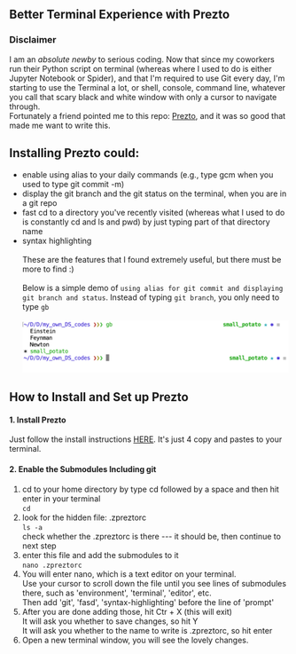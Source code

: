 ## Better Terminal Experience with Prezto

### Disclaimer
I am an *absolute newby* to serious coding. Now that since my coworkers run their Python script on terminal (whereas where I used to do is either Jupyter Notebook or Spider), and that I'm required to use Git every day, I'm starting to use the Terminal a lot, or shell, console, command line, whatever you call that scary black and white window with only a cursor to navigate through. <br>
Fortunately a friend pointed me to this repo: [Prezto](https://github.com/sorin-ionescu/prezto), and it was so good that made me want to write this.
## Installing Prezto could:
* enable using alias to your daily commands (e.g., type gcm when you used to type git commit -m)
* display the git branch and the git status on the terminal, when you are in a git repo
* fast cd to a directory you've recently visited (whereas what I used to do is constantly cd and ls and pwd) by just typing part of that directory name
* syntax highlighting<br><br>
These are the features that I found extremely useful, but there must be more to find :) <br><br>
Below is a simple demo of ``using alias for git commit and displaying git branch and status``. Instead of typing `git branch`, you only need to type `gb` <br><br>
![demo](https://github.com/ccubc/DS_self_learning/blob/small_potato/unix/prezto_setup/demo.png "demo")

## How to Install and Set up Prezto
#### 1. Install Prezto
Just follow the install instructions [HERE](https://github.com/sorin-ionescu/prezto). It's just 4 copy and pastes to your terminal.

#### 2. Enable the Submodules Including git
1. cd to your home directory by type cd followed by a space and then hit enter in your terminal<br>
`cd ` <br>
2. look for the hidden file: .zpreztorc<br>
`ls -a` <br>
check whether the .zpreztorc is there --- it should be, then continue to next step <br>
3. enter this file and add the submodules to it <br>
`nano .zpreztorc`
4. You will enter nano, which is a text editor on your terminal. <br>Use your cursor to scroll down the file until you see lines of submodules there, such as 'environment', 'terminal', 'editor', etc. <br>Then add 'git', 'fasd', 'syntax-highlighting' before the line of 'prompt'<br>
5. After you are done adding those, hit Ctr + X (this will exit) <br>
It will ask you whether to save changes, so hit Y <br>
It will ask you whether to the name to write is .zpreztorc, so hit enter <br>
6. Open a new terminal window, you will see the lovely changes.

